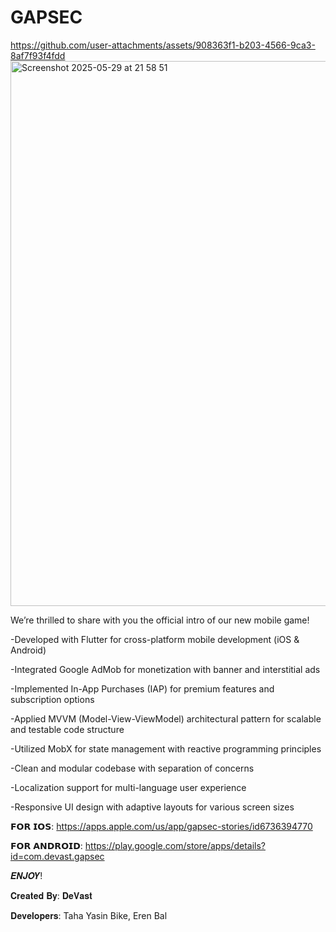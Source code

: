 # GAPSEC

https://github.com/user-attachments/assets/908363f1-b203-4566-9ca3-8af7f93f4fdd
<img width="872" alt="Screenshot 2025-05-29 at 21 58 51" src="https://github.com/user-attachments/assets/d43cc636-c0e2-436c-8c7a-b5ed8f9858c8" />


We’re thrilled to share with you the official intro of our new mobile game!

-Developed with Flutter for cross-platform mobile development (iOS & Android)

-Integrated Google AdMob for monetization with banner and interstitial ads

-Implemented In-App Purchases (IAP) for premium features and subscription options

-Applied MVVM (Model-View-ViewModel) architectural pattern for scalable and testable code structure

-Utilized MobX for state management with reactive programming principles

-Clean and modular codebase with separation of concerns

-Localization support for multi-language user experience

-Responsive UI design with adaptive layouts for various screen sizes

𝗙𝗢𝗥 𝗜𝗢𝗦: https://apps.apple.com/us/app/gapsec-stories/id6736394770

𝗙𝗢𝗥 𝗔𝗡𝗗𝗥𝗢𝗜𝗗: https://play.google.com/store/apps/details?id=com.devast.gapsec

𝑬𝑵𝑱𝑶𝒀!

𝐂𝐫𝐞𝐚𝐭𝐞𝐝 𝐁𝐲: 𝐃𝐞𝐕𝐚𝐬𝐭

𝐃𝐞𝐯𝐞𝐥𝐨𝐩𝐞𝐫𝐬: Taha Yasin Bike, Eren Bal
